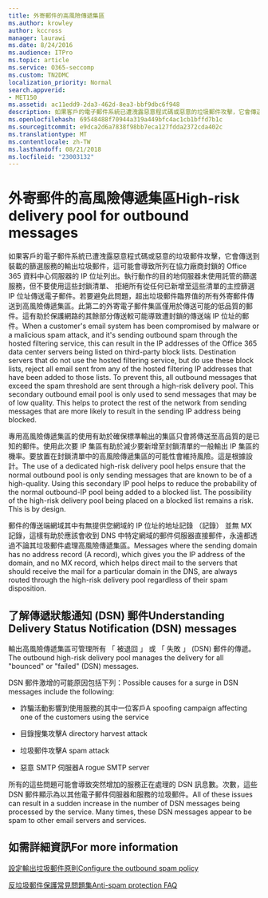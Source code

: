 ```yaml
---
title: 外寄郵件的高風險傳遞集區
ms.author: krowley
author: kccross
manager: laurawi
ms.date: 8/24/2016
ms.audience: ITPro
ms.topic: article
ms.service: O365-seccomp
ms.custom: TN2DMC
localization_priority: Normal
search.appverid:
- MET150
ms.assetid: ac11edd9-2da3-462d-8ea3-bbf9dbc6f948
description: 如果客戶的電子郵件系統已遭洩露惡意程式碼或惡意的垃圾郵件攻擊，它會傳送到裝載的篩選服務的輸出垃圾郵件，這可能會導致所列在協力廠商封鎖的 Office 365 資料中心伺服器的 IP 位址列出。
ms.openlocfilehash: 69548488f70944a319a449bfc4ac1cb1bffd7b1c
ms.sourcegitcommit: e9dca2d6a7838f98bb7eca127fdda2372cda402c
ms.translationtype: MT
ms.contentlocale: zh-TW
ms.lasthandoff: 08/21/2018
ms.locfileid: "23003132"
---
```

# <a name="high-risk-delivery-pool-for-outbound-messages"></a><span data-ttu-id="a3ddd-103">外寄郵件的高風險傳遞集區</span><span class="sxs-lookup"><span data-stu-id="a3ddd-103">High-risk delivery pool for outbound messages</span></span>

<span data-ttu-id="a3ddd-p101">如果客戶的電子郵件系統已遭洩露惡意程式碼或惡意的垃圾郵件攻擊，它會傳送到裝載的篩選服務的輸出垃圾郵件，這可能會導致所列在協力廠商封鎖的 Office 365 資料中心伺服器的 IP 位址列出。執行動作的目的地伺服器未使用託管的篩選服務，但不要使用這些封鎖清單、 拒絕所有從任何已新增至這些清單的主控篩選 IP 位址傳送電子郵件。若要避免此問題，超出垃圾郵件臨界值的所有外寄郵件傳送到高風險傳遞集區。此第二的外寄電子郵件集區僅用於傳送可能的低品質的郵件。這有助於保護網路的其餘部分傳送較可能導致遭封鎖的傳送端 IP 位址的郵件。</span><span class="sxs-lookup"><span data-stu-id="a3ddd-p101">When a customer's email system has been compromised by malware or a malicious spam attack, and it's sending outbound spam through the hosted filtering service, this can result in the IP addresses of the Office 365 data center servers being listed on third-party block lists. Destination servers that do not use the hosted filtering service, but do use these block lists, reject all email sent from any of the hosted filtering IP addresses that have been added to those lists. To prevent this, all outbound messages that exceed the spam threshold are sent through a high-risk delivery pool. This secondary outbound email pool is only used to send messages that may be of low quality. This helps to protect the rest of the network from sending messages that are more likely to result in the sending IP address being blocked.</span></span>
  
<span data-ttu-id="a3ddd-p102">專用高風險傳遞集區的使用有助於確保標準輸出的集區只會將傳送至高品質的是已知的郵件。使用此次要 IP 集區有助於減少要新增至封鎖清單的一般輸出 IP 集區的機率。要放置在封鎖清單中的高風險傳遞集區的可能性會維持風險。這是根據設計。</span><span class="sxs-lookup"><span data-stu-id="a3ddd-p102">The use of a dedicated high-risk delivery pool helps ensure that the normal outbound pool is only sending messages that are known to be of a high-quality. Using this secondary IP pool helps to reduce the probability of the normal outbound-IP pool being added to a blocked list. The possibility of the high-risk delivery pool being placed on a blocked list remains a risk. This is by design.</span></span>
  
<span data-ttu-id="a3ddd-113">郵件的傳送端網域其中有無提供您網域的 IP 位址的地址記錄 （記錄） 並無 MX 記錄，這樣有助於應該會收到 DNS 中特定網域的郵件伺服器直接郵件，永遠都透過不論其垃圾郵件處理高風險傳遞集區。</span><span class="sxs-lookup"><span data-stu-id="a3ddd-113">Messages where the sending domain has no address record (A record), which gives you the IP address of the domain, and no MX record, which helps direct mail to the servers that should receive the mail for a particular domain in the DNS, are always routed through the high-risk delivery pool regardless of their spam disposition.</span></span>
  
## <a name="understanding-delivery-status-notification-dsn-messages"></a><span data-ttu-id="a3ddd-114">了解傳遞狀態通知 (DSN) 郵件</span><span class="sxs-lookup"><span data-stu-id="a3ddd-114">Understanding Delivery Status Notification (DSN) messages</span></span>

<span data-ttu-id="a3ddd-115">輸出高風險傳遞集區可管理所有 「 被退回 」 或 「 失敗 」 (DSN) 郵件的傳遞。</span><span class="sxs-lookup"><span data-stu-id="a3ddd-115">The outbound high-risk delivery pool manages the delivery for all "bounced" or "failed" (DSN) messages.</span></span>
  
<span data-ttu-id="a3ddd-116">DSN 郵件激增的可能原因包括下列：</span><span class="sxs-lookup"><span data-stu-id="a3ddd-116">Possible causes for a surge in DSN messages include the following:</span></span>
  
- <span data-ttu-id="a3ddd-117">詐騙活動影響到使用服務的其中一位客戶</span><span class="sxs-lookup"><span data-stu-id="a3ddd-117">A spoofing campaign affecting one of the customers using the service</span></span>
    
- <span data-ttu-id="a3ddd-118">目錄搜集攻擊</span><span class="sxs-lookup"><span data-stu-id="a3ddd-118">A directory harvest attack</span></span>
    
- <span data-ttu-id="a3ddd-119">垃圾郵件攻擊</span><span class="sxs-lookup"><span data-stu-id="a3ddd-119">A spam attack</span></span>
    
- <span data-ttu-id="a3ddd-120">惡意 SMTP 伺服器</span><span class="sxs-lookup"><span data-stu-id="a3ddd-120">A rogue SMTP server</span></span>
    
<span data-ttu-id="a3ddd-p103">所有的這些問題可能會導致突然增加的服務正在處理的 DSN 訊息數。次數，這些 DSN 郵件顯示為以其他電子郵件伺服器和服務的垃圾郵件。</span><span class="sxs-lookup"><span data-stu-id="a3ddd-p103">All of these issues can result in a sudden increase in the number of DSN messages being processed by the service. Many times, these DSN messages appear to be spam to other email servers and services.</span></span>
  
## <a name="for-more-information"></a><span data-ttu-id="a3ddd-123">如需詳細資訊</span><span class="sxs-lookup"><span data-stu-id="a3ddd-123">For more information</span></span>

[<span data-ttu-id="a3ddd-124">設定輸出垃圾郵件原則</span><span class="sxs-lookup"><span data-stu-id="a3ddd-124">Configure the outbound spam policy</span></span>](configure-the-outbound-spam-policy.md)
  
[<span data-ttu-id="a3ddd-125">反垃圾郵件保護常見問題集</span><span class="sxs-lookup"><span data-stu-id="a3ddd-125">Anti-spam protection FAQ</span></span>](anti-spam-protection-faq.md)
  

